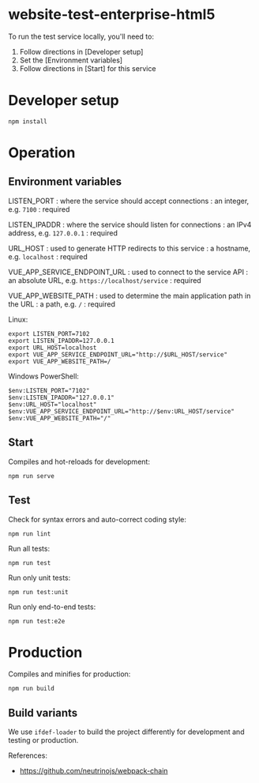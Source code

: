 website-test-enterprise-html5
=============================

To run the test service locally, you'll need to:

1. Follow directions in [Developer setup]
2. Set the [Environment variables]
3. Follow directions in [Start] for this service

# Developer setup

```
npm install
```

# Operation

## Environment variables

LISTEN_PORT
: where the service should accept connections
: an integer, e.g. `7100`
: required

LISTEN_IPADDR
: where the service should listen for connections
: an IPv4 address, e.g. `127.0.0.1`
: required

URL_HOST
: used to generate HTTP redirects to this service
: a hostname, e.g. `localhost`
: required

VUE_APP_SERVICE_ENDPOINT_URL
: used to connect to the service API
: an absolute URL, e.g. `https://localhost/service`
: required

VUE_APP_WEBSITE_PATH
: used to determine the main application path in the URL
: a path, e.g. `/`
: required

Linux:

```
export LISTEN_PORT=7102
export LISTEN_IPADDR=127.0.0.1
export URL_HOST=localhost
export VUE_APP_SERVICE_ENDPOINT_URL="http://$URL_HOST/service"
export VUE_APP_WEBSITE_PATH=/
```

Windows PowerShell:

```
$env:LISTEN_PORT="7102"
$env:LISTEN_IPADDR="127.0.0.1"
$env:URL_HOST="localhost"
$env:VUE_APP_SERVICE_ENDPOINT_URL="http://$env:URL_HOST/service"
$env:VUE_APP_WEBSITE_PATH="/"
```

## Start

Compiles and hot-reloads for development:

```
npm run serve
```

## Test

Check for syntax errors and auto-correct coding style:

```
npm run lint
```

Run all tests:

```
npm run test
```

Run only unit tests:

```
npm run test:unit
```

Run only end-to-end tests:

```
npm run test:e2e
```

# Production


Compiles and minifies for production:

```
npm run build
```


Build variants
--------------

We use `ifdef-loader` to build the project differently for development and testing or production.

References:

* https://github.com/neutrinojs/webpack-chain
